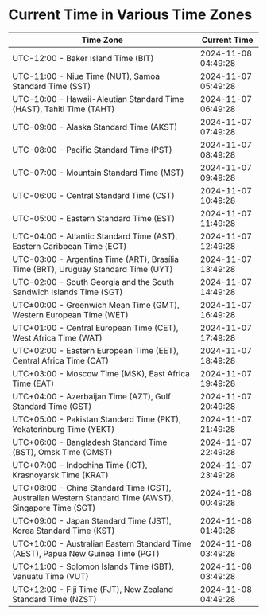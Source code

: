# Current Time in Various Time Zones

| Time Zone | Current Time |
|-----------|--------------|
| UTC-12:00 - Baker Island Time (BIT) | 2024-11-08 04:49:28 |
| UTC-11:00 - Niue Time (NUT), Samoa Standard Time (SST) | 2024-11-07 05:49:28 |
| UTC-10:00 - Hawaii-Aleutian Standard Time (HAST), Tahiti Time (TAHT) | 2024-11-07 06:49:28 |
| UTC-09:00 - Alaska Standard Time (AKST) | 2024-11-07 07:49:28 |
| UTC-08:00 - Pacific Standard Time (PST) | 2024-11-07 08:49:28 |
| UTC-07:00 - Mountain Standard Time (MST) | 2024-11-07 09:49:28 |
| UTC-06:00 - Central Standard Time (CST) | 2024-11-07 10:49:28 |
| UTC-05:00 - Eastern Standard Time (EST) | 2024-11-07 11:49:28 |
| UTC-04:00 - Atlantic Standard Time (AST), Eastern Caribbean Time (ECT) | 2024-11-07 12:49:28 |
| UTC-03:00 - Argentina Time (ART), Brasília Time (BRT), Uruguay Standard Time (UYT) | 2024-11-07 13:49:28 |
| UTC-02:00 - South Georgia and the South Sandwich Islands Time (SGT) | 2024-11-07 14:49:28 |
| UTC±00:00 - Greenwich Mean Time (GMT), Western European Time (WET) | 2024-11-07 16:49:28 |
| UTC+01:00 - Central European Time (CET), West Africa Time (WAT) | 2024-11-07 17:49:28 |
| UTC+02:00 - Eastern European Time (EET), Central Africa Time (CAT) | 2024-11-07 18:49:28 |
| UTC+03:00 - Moscow Time (MSK), East Africa Time (EAT) | 2024-11-07 19:49:28 |
| UTC+04:00 - Azerbaijan Time (AZT), Gulf Standard Time (GST) | 2024-11-07 20:49:28 |
| UTC+05:00 - Pakistan Standard Time (PKT), Yekaterinburg Time (YEKT) | 2024-11-07 21:49:28 |
| UTC+06:00 - Bangladesh Standard Time (BST), Omsk Time (OMST) | 2024-11-07 22:49:28 |
| UTC+07:00 - Indochina Time (ICT), Krasnoyarsk Time (KRAT) | 2024-11-07 23:49:28 |
| UTC+08:00 - China Standard Time (CST), Australian Western Standard Time (AWST), Singapore Time (SGT) | 2024-11-08 00:49:28 |
| UTC+09:00 - Japan Standard Time (JST), Korea Standard Time (KST) | 2024-11-08 01:49:28 |
| UTC+10:00 - Australian Eastern Standard Time (AEST), Papua New Guinea Time (PGT) | 2024-11-08 03:49:28 |
| UTC+11:00 - Solomon Islands Time (SBT), Vanuatu Time (VUT) | 2024-11-08 03:49:28 |
| UTC+12:00 - Fiji Time (FJT), New Zealand Standard Time (NZST) | 2024-11-08 04:49:28 |
